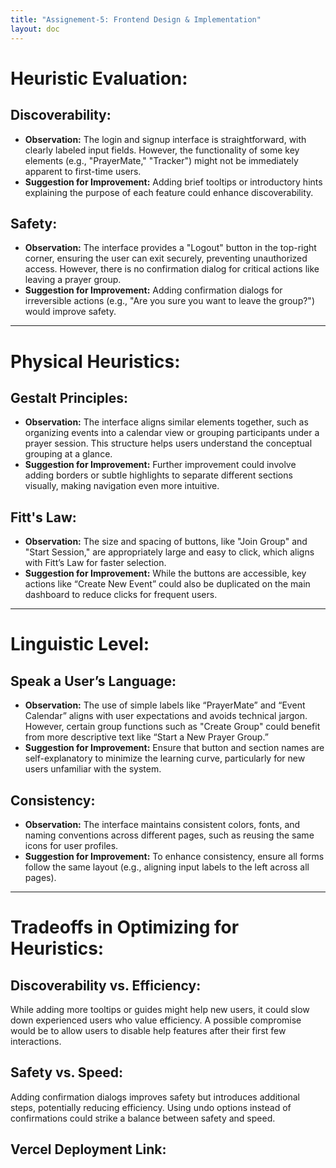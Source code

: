 ```yaml
---
title: "Assignement-5: Frontend Design & Implementation"
layout: doc
---
```


# Heuristic Evaluation:

## Discoverability:

- **Observation:**
  The login and signup interface is straightforward, with clearly labeled input fields. However, the functionality of some key elements (e.g., "PrayerMate," "Tracker") might not be immediately apparent to first-time users.
- **Suggestion for Improvement:**
  Adding brief tooltips or introductory hints explaining the purpose of each feature could enhance discoverability.

## Safety:

- **Observation:**
  The interface provides a "Logout" button in the top-right corner, ensuring the user can exit securely, preventing unauthorized access. However, there is no confirmation dialog for critical actions like leaving a prayer group.
- **Suggestion for Improvement:**
  Adding confirmation dialogs for irreversible actions (e.g., "Are you sure you want to leave the group?") would improve safety.

---

# Physical Heuristics:

## Gestalt Principles:

- **Observation:**
  The interface aligns similar elements together, such as organizing events into a calendar view or grouping participants under a prayer session. This structure helps users understand the conceptual grouping at a glance.
- **Suggestion for Improvement:**
  Further improvement could involve adding borders or subtle highlights to separate different sections visually, making navigation even more intuitive.

## Fitt's Law:

- **Observation:**
  The size and spacing of buttons, like "Join Group" and "Start Session," are appropriately large and easy to click, which aligns with Fitt’s Law for faster selection.
- **Suggestion for Improvement:**
  While the buttons are accessible, key actions like “Create New Event” could also be duplicated on the main dashboard to reduce clicks for frequent users.

---

# Linguistic Level:

## Speak a User’s Language:

- **Observation:**
  The use of simple labels like “PrayerMate” and “Event Calendar” aligns with user expectations and avoids technical jargon. However, certain group functions such as "Create Group" could benefit from more descriptive text like “Start a New Prayer Group.”
- **Suggestion for Improvement:**
  Ensure that button and section names are self-explanatory to minimize the learning curve, particularly for new users unfamiliar with the system.

## Consistency:

- **Observation:**
  The interface maintains consistent colors, fonts, and naming conventions across different pages, such as reusing the same icons for user profiles.
- **Suggestion for Improvement:**
  To enhance consistency, ensure all forms follow the same layout (e.g., aligning input labels to the left across all pages).

---

# Tradeoffs in Optimizing for Heuristics:

## Discoverability vs. Efficiency:

While adding more tooltips or guides might help new users, it could slow down experienced users who value efficiency. A possible compromise would be to allow users to disable help features after their first few interactions.

## Safety vs. Speed:

Adding confirmation dialogs improves safety but introduces additional steps, potentially reducing efficiency. Using undo options instead of confirmations could strike a balance between safety and speed.

## Vercel Deployment Link:

<!-- https://orthonet-njen2s0mq-yonas39s-projects.vercel.app -->
